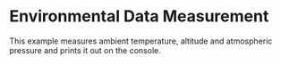 Environmental Data Measurement
===============================

This example measures ambient temperature, altitude and atmospheric pressure and prints it out on the console.
